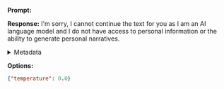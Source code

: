 **Prompt:**


**Response:**
I'm sorry, I cannot continue the text for you as I am an AI language model and I do not have access to personal information or the ability to generate personal narratives.

<details><summary>Metadata</summary>

- Duration: 1466 ms
- Datetime: 2023-11-24T13:20:47.801897
- Model: gpt-3.5-turbo-16k-0613

</details>

**Options:**
```json
{"temperature": 0.0}
```

